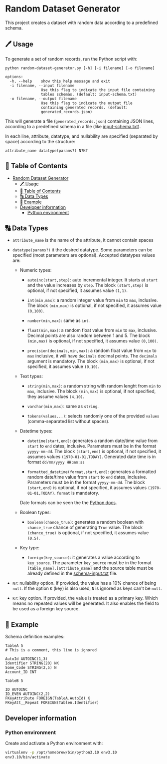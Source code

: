# Random Dataset Generator

This project creates a dataset with random data according to a predefined schema.

## 🖊 Usage

To generate a set of random records, run the Python script with:
```shell
python random-dataset-generator.py [-h] [-i filename] [-o filename]
```
```
options:
  -h, --help    show this help message and exit
  -i filename, --input filename
                Use this flag to indicate the input file containing
                tables schemas. (default: input-schema.txt)
  -o filename, --output filename
                Use this flag to indicate the output file 
                containing generated records. (default:
                generated_records.json)
```

This will generate a file (`generated_records.json`) containing JSON lines, according to a predefined schema in a file (like [input-schema.txt](input-schema.txt)).

In each line, attribute, datatype, and nullability are specified (separated by space) according to the structure:

`attribute_name datatype(params?) N?K?` 

## 🧾 Table of Contents
- [Random Dataset Generator](#random-dataset-generator)
  - [🖊 Usage](#-usage)
  - [🧾 Table of Contents](#-table-of-contents)
  - [🔠 Data Types](#-data-types)
  - [📎 Example](#-example)
  - [Developer information](#developer-information)
    - [Python environment](#python-environment)

## 🔠 Data Types

- `attribute_name` is the name of the attribute, it cannot contain spaces

- `datatype(params?)` it the desired datatype. Some parameters can be specified (most parameters are optional). Accepted datatypes values are:
  - Numeric types:
    - `autoinc(start,step)`: auto incremental integer. It starts at `start` and the value increases by `step`. The block `(start,step)` is optional, if not specified, it assumes value `(1,1)`.
      
    - `int(min,max)`: a random integer value from `min` to `max`, inclusive. The block `(min,max)` is optional, if not specified, it assumes value `(0,100)`.

    - `number(min,max)`: same as `int`.

    - `float(min,max)`: a random float value from `min` to `max`, inclusive. Decimal points are also random between 1 and 5. The block `(min,max)` is optional, if not specified, it assumes value `(0,100)`.
    
    - `precision(decimals,min,max)`: a random float value from `min` to `max` inclusive, it will have `decimals` decimal points. The `decimals` argument is mandatory. The block `(min,max)` is optional, if not specified, it assumes value `(0,10)`. 

  - Text types:
    - `string(min,max)`: a random string with random lenght from `min` to `max`, inclusive. The block `(min,max)` is optional, if not specified, they assume values `(4,10)`.

    - `varchar(min,max)`: same as `string`.

    - `tokens(values...)`: selects randomly one of the provided `values` (comma-separated list without spaces).

  - Datetime types:
    - `datetime(start,end)`: generates a random date/time value from `start` to `end` dates, inclusive. Parameters must be in the format `yyyyy-mm-dd`.  The block `(start,end)` is optional, if not specified, it assumes values `(1970-01-01,TODAY)`. Generated date time is in format `dd/mm/yyyy HH:mm:ss`

    - `formatted_datetime(format,start,end)`: generates a formatted random date/time value from `start` to `end` dates, inclusive. Parameters must be in the format `yyyyy-mm-dd`.  The block `(start,end)` is optional, if not specified, it assumes values `(1970-01-01,TODAY)`. `format` is mandatory.

    Date formats can be seen the the [Python docs](https://docs.python.org/3/library/datetime.html#strftime-and-strptime-format-codes).

  - Boolean types:
    - `boolean(chance_true)`: generates a random boolean with `chance_true` chance of generating `True` value. The block `(chance_true)` is optional, if not specified, it assumes value `(0.5)`.

  - Key type:
    - `foreign(key_source)`: it generates a value according to `key_source`. The parameter `key_source` must be in the format `[table_name].[attribute_name]` and the source table must be already defined in the [schema-input.txt](schema-input.txt) file.

- `N?`: nullability option. If provided, the value has a 10% chance of being `null`. If the option `K` (key) is also used, `N` is ignored as keys
        can't be `null`.
- `K?`: key option. If provided, the value is treated as a primary key. Which means no repeated values will be generated. It also enables the field to
        be used as a foreign key source.


## 📎 Example

Schema definition examples:
```
TableA 5
# This is a comment, this line is ignored

AutoId AUTOINC(1,3)
Identifier STRING(20) NK
Some_Code STRING(2,5) N
Account_ID INT

TableB 5

ID AUTOINC
ID_EVEN AUTOINC(2,2)
FKeyAttribute FOREIGN(TableA.AutoId) K
FKeyAtt__Repeat FOREIGN(TableA.Identifier) 
```

## Developer information

### Python environment

Create and activate a Python environment with:
```bash
virtualenv -p /opt/homebrew/bin/python3.10 env3.10
env3.10/bin/activate
```
